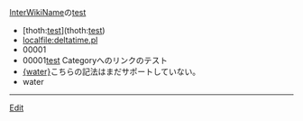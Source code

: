 ---
---
[InterWikiName](/InterWikiName)の[test](/test)
* [thoth:[test](/test)](thoth:[test](/test))
* [localfile:deltatime.pl](localfile:deltatime.pl)
* 00001
* 00001[test](/test)
Categoryへのリンクのテスト
* [{water}]({water})こちらの記法はまだサポートしていない。
* water




----
[Edit](https://github.com/vitroid/vitroid.github.io/edit/master/MD/test.md)
